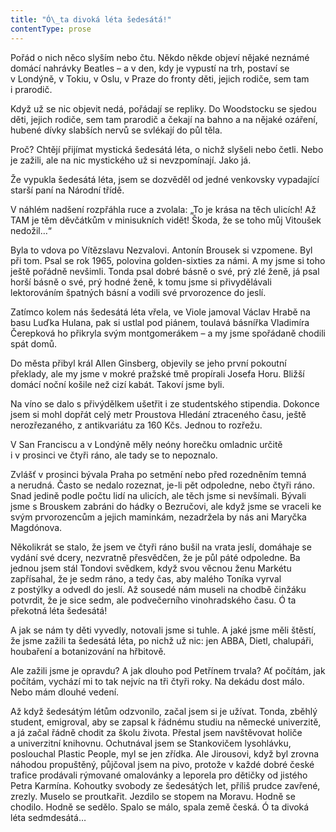 ```yaml
---
title: "Ó\_ta divoká léta šedesátá!"
contentType: prose
---
```


<section>

Pořád o nich něco slyším nebo čtu. Někdo někde objeví nějaké neznámé domácí nahrávky Beatles – a v den, kdy je vypustí na trh, postaví se v Londýně, v Tokiu, v Oslu, v Praze do fronty děti, jejich rodiče, sem tam i prarodič.

Když už se nic objevit nedá, pořádají se repliky. Do Woodstocku se sjedou děti, jejich rodiče, sem tam prarodič a čekají na bahno a na nějaké ozáření, hubené dívky slabších nervů se svlékají do půl těla.

Proč? Chtějí přijímat mystická šedesátá léta, o nichž slyšeli nebo četli. Nebo je zažili, ale na nic mystického už si nevzpomínají. Jako já.

Že vypukla šedesátá léta, jsem se dozvěděl od jedné venkovsky vypadající starší paní na Národní třídě.

V náhlém nadšení rozpřáhla ruce a zvolala: „To je krása na těch ulicích! Až TAM je těm děvčátkům v minisukních vidět! Škoda, že se toho můj Vitoušek nedožil…“

Byla to vdova po Vítězslavu Nezvalovi. Antonín Brousek si vzpomene. Byl při tom. Psal se rok 1965, polovina golden-sixties za námi. A my jsme si toho ještě pořádně nevšimli. Tonda psal dobré básně o své, prý zlé ženě, já psal horší básně o své, prý hodné ženě, k tomu jsme si přivydělávali lektorováním špatných básní a vodili své prvorozence do jeslí.

Zatímco kolem nás šedesátá léta vřela, ve Viole jamoval Václav Hrabě na basu Luďka Hulana, pak si ustlal pod piánem, toulavá básnířka Vladimíra Čerepková ho přikryla svým montgomerákem – a my jsme spořádaně chodili spát domů.

Do města přibyl král Allen Ginsberg, objevily se jeho první pokoutní překlady, ale my jsme v mokré pražské tmě propírali Josefa Horu. Bližší domácí noční košile než cizí kabát. Takoví jsme byli.

Na víno se dalo s přivýdělkem ušetřit i ze studentského stipendia. Dokonce jsem si mohl dopřát celý metr Proustova Hledání ztraceného času, ještě nerozřezaného, z antikvariátu za 160 Kčs. Jednou to rozřežu.

V San Franciscu a v Londýně měly neóny horečku omladnic určitě i v prosinci ve čtyři ráno, ale tady se to nepoznalo.

Zvlášť v prosinci bývala Praha po setmění nebo před rozedněním temná a nerudná. Často se nedalo rozeznat, je-li pět odpoledne, nebo čtyři ráno. Snad jedině podle počtu lidí na ulicích, ale těch jsme si nevšímali. Bývali jsme s Brouskem zabráni do hádky o Bezručovi, ale když jsme se vraceli ke svým prvorozencům a jejich maminkám, nezadržela by nás ani Maryčka Magdónova.

Několikrát se stalo, že jsem ve čtyři ráno bušil na vrata jeslí, domáhaje se vydání své dcery, nezvratně přesvědčen, že je půl páté odpoledne. Ba jednou jsem stál Tondovi svědkem, když svou věcnou ženu Markétu zapřísahal, že je sedm ráno, a tedy čas, aby malého Toníka vyrval z postýlky a odvedl do jeslí. Až sousedé nám museli na chodbě činžáku potvrdit, že je sice sedm, ale podvečerního vinohradského času. Ó ta překotná léta šedesátá!

A jak se nám ty děti vyvedly, notovali jsme si tuhle. A jaké jsme měli štěstí, že jsme zažili ta šedesátá léta, po nichž už nic: jen ABBA, Dietl, chalupáři, houbaření a botanizování na hřbitově.

Ale zažili jsme je opravdu? A jak dlouho pod Petřínem trvala? Ať počítám, jak počítám, vychází mi to tak nejvíc na tři čtyři roky. Na dekádu dost málo. Nebo mám dlouhé vedení.

Až když šedesátým létům odzvonilo, začal jsem si je užívat. Tonda, zběhlý student, emigroval, aby se zapsal k řádnému studiu na německé univerzitě, a já začal řádně chodit za školu života. Přestal jsem navštěvovat holiče a univerzitní knihovnu. Ochutnával jsem se Stankovičem lysohlávku, poslouchal Plastic People, myl se jen zřídka. Ale Jirousovi, když byl zrovna náhodou propuštěný, půjčoval jsem na pivo, protože v každé dobré české trafice prodávali rýmované omalovánky a leporela pro dětičky od jistého Petra Karmína. Kohoutky svobody ze šedesátých let, příliš prudce zavřené, zrezly. Muselo se proutkařit. Jezdilo se stopem na Moravu. Hodně se chodilo. Hodně se sedělo. Spalo se málo, spala země česká. Ó ta divoká léta sedmdesátá…

</section>
